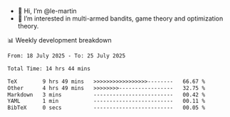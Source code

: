 - 👋 Hi, I’m @le-martin
- 👀 I’m interested in multi-armed bandits, game theory and optimization theory.
<!---- 💞️ I’m looking to collaborate on ...
- 📫 How to reach me ...-->

<!---
Tutorial for using WakaTime stats in GitHub profile: https://github.com/athul/waka-readme
-->

📊 Weekly development breakdown
<!--START_SECTION:waka-->

```txt
From: 18 July 2025 - To: 25 July 2025

Total Time: 14 hrs 44 mins

TeX        9 hrs 49 mins   >>>>>>>>>>>>>>>>>--------   66.67 %
Other      4 hrs 49 mins   >>>>>>>>-----------------   32.75 %
Markdown   3 mins          -------------------------   00.42 %
YAML       1 min           -------------------------   00.11 %
BibTeX     0 secs          -------------------------   00.05 %
```

<!--END_SECTION:waka-->

<!---
le-martin/le-martin is a ✨ special ✨ repository because its `README.md` (this file) appears on your GitHub profile.
You can click the Preview link to take a look at your changes.
--->
